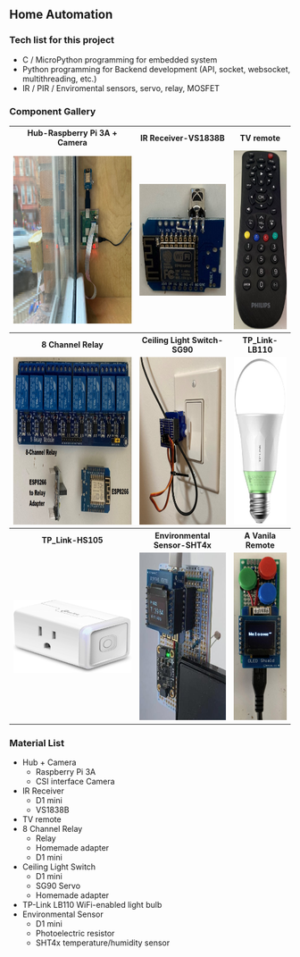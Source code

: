## Home Automation
### Tech list for this project
* C / MicroPython programming for embedded system
* Python programming for Backend development (API, socket, websocket, multithreading, etc.)
* IR / PIR / Enviromental sensors, servo, relay, MOSFET
### Component Gallery
<table>
  <tr> 
    <th>Hub-Raspberry Pi 3A + Camera</th> 
    <th>IR Receiver-VS1838B</th> 
    <th> TV remote</th>  
  </tr>
  <tr> 
    <td> <img width="400px" height="300px" src="misc/hub.jpg" /> </td> 
    <td> <img width="240px" height="200px" src="misc/ir_receiver.jpg" /> </td> 
    <td> <img width="120px" height="320px" src="misc/tv_remotre.jpg" /> </td>
  </tr>
  <tr> 
    <th>8 Channel Relay</th> 
    <th> Ceiling Light Switch-SG90</th> 
    <th> TP_Link-LB110 </td> 
  </tr>
  <tr> 
    <td> <img width="450px" height="300px" src="misc/relay_8ch.jpg" /> </td> 
    <td> <img width="240px" height="300px" src="misc/ceiling_light_switch.jpg" /> </td> 
    <td> <img width="150px" height="300px" src="misc/lb110.jpg" </td> 
  </tr>
  <tr>
    <th>TP_Link-HS105</th> 
    <th>Environmental Sensor-SHT4x</th> 
    <th>A Vanila Remote</th> 
  </tr> 
  <tr>  
    <td> <img width="250px" height="130px" src="misc/hs105.jpg" /> </td> 
    <td> <img width="250px" height="300px" src="misc/sht4x.jpg" /> </td> 
    <td> <img width="150px" height="300px" src="misc/wifi_remote.jpg" /> </td>  
  </tr> 
</table>

### Material List
* Hub + Camera
  * Raspberry Pi 3A
  * CSI interface Camera
* IR Receiver
  * D1 mini
  * VS1838B
* TV remote
* 8 Channel Relay
  * Relay
  * Homemade adapter
  * D1 mini
* Ceiling Light Switch
  * D1 mini
  * SG90 Servo
  * Homemade adapter  
* TP-Link LB110 WiFi-enabled light bulb
* Environmental Sensor
  * D1 mini 
  * Photoelectric resistor
  * SHT4x temperature/humidity sensor  
